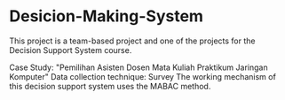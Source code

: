 # Desicion-Making-System
This project is a team-based project and one of the projects for the Decision Support System course.

Case Study: "Pemilihan Asisten Dosen Mata Kuliah Praktikum Jaringan Komputer"
Data collection technique: Survey
The working mechanism of this decision support system uses the MABAC method.
